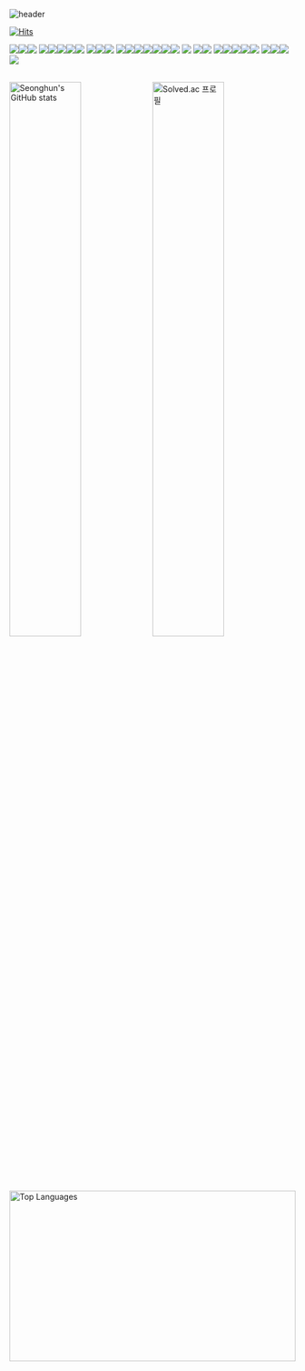 ![header](https://capsule-render.vercel.app/api?type=soft&color=fff&height=150&section=header&text=Profile&fontSize=52&fontColor=000)

[![Hits](https://hits.seeyoufarm.com/api/count/incr/badge.svg?url=https%3A%2F%2Fgithub.com%2Fgjbae1212%2Fhit-counter)](https://hits.seeyoufarm.com)

<img src="https://img.shields.io/badge/HTML5-E34F26?style=flat&logo=html5&logoColor=white"/><img src="https://img.shields.io/badge/CSS3-1572B6?style=flat&logo=css3&logoColor=white"><img src="https://img.shields.io/badge/javascript-%23323330.svg?style=flat&logo=javascript&logoColor=%23F7DF1E"/>
<img src="https://img.shields.io/badge/yarn-%232C8EBB.svg?style=flat&logo=yarn&logoColor=white"/><img src="https://img.shields.io/badge/vite-%23646CFF.svg?style=flat&logo=vite&logoColor=white"/><img src="https://img.shields.io/badge/React-61DAFB?style=flat&logo=React&logoColor=black"/><img src="https://img.shields.io/badge/Sass-CC6699?style=flat&logo=Sass&logoColor=white"/><img src="https://img.shields.io/badge/Bootstrapap-7952B3?style=flat&logo=bootstrap&logoColor=white"/>
<img src="https://img.shields.io/badge/java-%23ED8B00.svg?style=flat&logo=openjdk&logoColor=white"/><img src="https://img.shields.io/badge/Spring-6DB33F?style=flat&logo=Spring&logoColor=white"/><img src="https://img.shields.io/badge/Gradle-02303A.svg?style=flat&logo=Gradle&logoColor=white"/>
<img src="https://img.shields.io/badge/python-3670A0?style=flat&logo=python&logoColor=ffdd54"/><img src="https://img.shields.io/badge/django-092E20?style=flat&logo=django&logoColor=white"/><img src="https://img.shields.io/badge/DJANGO-REST-ff1709?style=flat&logo=django&logoColor=white&color=ff1709&labelColor=gray"><img src="https://img.shields.io/badge/Pytorch-red?style=flat&logo=pytorch&logoColor=white"/><img src="https://img.shields.io/badge/numpy-%23013243.svg?style=flat&logo=numpy&logoColor=white"/><img src="https://img.shields.io/badge/pandas-%23150458.svg?style=flat&logo=pandas&logoColor=white"/><img src="https://img.shields.io/badge/SciPy-%230C55A5.svg?style=flat&logo=scipy&logoColor=%white"/>
<img src="https://img.shields.io/badge/sqlite-%2307405e.svg?style=flat&logo=sqlite&logoColor=white">
<img src="https://img.shields.io/badge/Docker-2496ED?style=flat&logo=Docker&logoColor=white"><img src="https://img.shields.io/badge/Git-F05032?style=flat&logo=git&logoColor=white"/>
<img src="https://img.shields.io/badge/IntelliJIDEA-000000.svg?style=flat&logo=intellij-idea&logoColor=white"/><img src="https://img.shields.io/badge/Visual Studio Code-007ACC?style=flat&logo=Visual Studio Code&logoColor=white"/><img src="https://img.shields.io/badge/pycharm-143?style=flat&logo=pycharm&logoColor=black&color=black&labelColor=green"/><img src="https://img.shields.io/badge/jupyter-%23FA0F00.svg?style=flat&logo=jupyter&logoColor=white"/><img src="https://img.shields.io/badge/Microsoft_Excel-217346?style=flat&logo=microsoft-excel&logoColor=white"/>
<img src="https://img.shields.io/badge/mac%20os-000000?style=flat&logo=macos&logoColor=F0F0F0"/><img src="https://img.shields.io/badge/Ubuntu-E95420?style=flat&logo=ubuntu&logoColor=white"/><img src="https://img.shields.io/badge/Windows-0078D6?style=flat&logo=windows&logoColor=white"/>
<img src="https://img.shields.io/badge/Gmail-D14836?style=flat&logo=gmail&logoColor=white"/>
<br/><br/>

<a href="https://github.com/seonghun120614"><img src="https://github-readme-stats.vercel.app/api?username=seonghun120614&show_icons=true&theme=radical" alt="Seonghun's GitHub stats" width="50%"></a><a href="https://solved.ac/{lemonfox}"><img src="http://mazassumnida.wtf/api/v2/generate_badge?boj={lemonfox}" alt="Solved.ac 프로필" width="50%">
</a><a href="https://github.com/seonghun120614"><img src="https://github-readme-stats.vercel.app/api/top-langs/?username=seonghun120614" alt="Top Languages" width="100%" height="300px"></a>